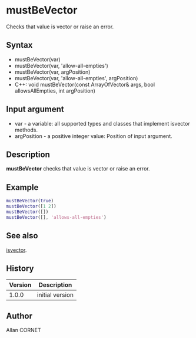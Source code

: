 

# mustBeVector

Checks that value is vector or raise an error.

## Syntax

- mustBeVector(var)
- mustBeVector(var, 'allow-all-empties')
- mustBeVector(var, argPosition)
- mustBeVector(var, 'allow-all-empties', argPosition)
- C++: void mustBeVector(const ArrayOfVector& args, bool allowsAllEmpties, int argPosition)

## Input argument

 - var - a variable: all supported types and classes that implement isvector methods.
 - argPosition - a positive integer value: Position of input argument.

## Description


  <p><b>mustBeVector</b> checks that value is vector or raise an error.</p>


## Example

```matlab
mustBeVector(true)
mustBeVector([1 2])
mustBeVector([])
mustBeVector([], 'allows-all-empties')
```

## See also

[isvector](../elementary_functions/isvector.md).
## History

|Version|Description|
|------|------|
|1.0.0|initial version|


## Author

Allan CORNET



